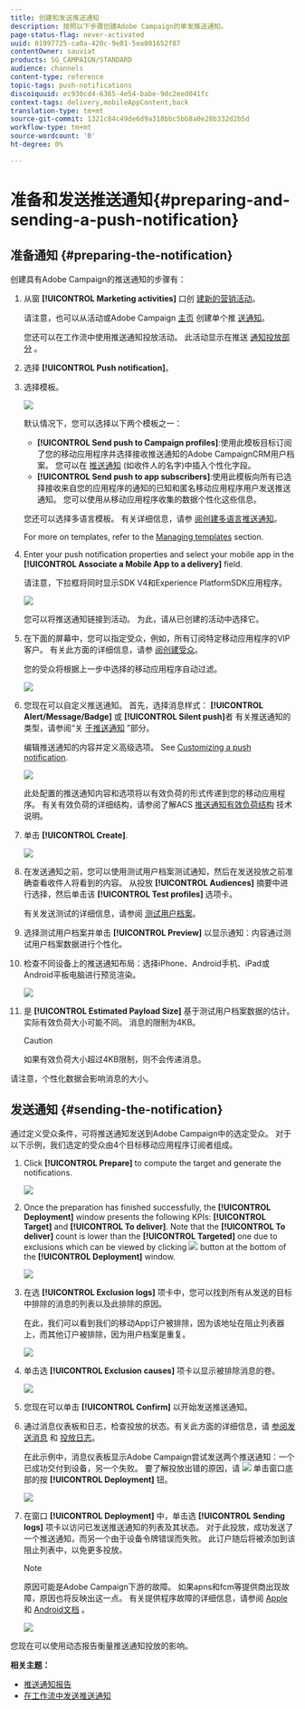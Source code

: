 ```yaml
---
title: 创建和发送推送通知
description: 按照以下步骤创建Adobe Campaign的单发推送通知。
page-status-flag: never-activated
uuid: 01997725-ca0a-420c-9e81-5ea801652f87
contentOwner: sauviat
products: SG_CAMPAIGN/STANDARD
audience: channels
content-type: reference
topic-tags: push-notifications
discoiquuid: ec930cd4-6365-4e54-babe-9dc2eed041fc
context-tags: delivery,mobileAppContent,back
translation-type: tm+mt
source-git-commit: 1321c84c49de6d9a318bbc5bb8a0e28b332d2b5d
workflow-type: tm+mt
source-wordcount: '0'
ht-degree: 0%

---
```



# 准备和发送推送通知{#preparing-and-sending-a-push-notification}

## 准备通知 {#preparing-the-notification}

创建具有Adobe Campaign的推送通知的步骤有：

1. 从窗 **[!UICONTROL Marketing activities]** 口创 [建新的营销活动](../../start/using/marketing-activities.md#creating-a-marketing-activity)。

   请注意，也可以从活动或Adobe Campaign [主页](../../start/using/marketing-activities.md#creating-a-marketing-activity) 创建单个推 [送通知](../../start/using/interface-description.md#home-page)。

   您还可以在工作流中使用推送通知投放活动。 此活动显示在推送 [通知投放部分](../../automating/using/push-notification-delivery.md) 。

1. 选择 **[!UICONTROL Push notification]**。
1. 选择模板。

   ![](assets/push_notif_type.png)

   默认情况下，您可以选择以下两个模板之一：

   * **[!UICONTROL Send push to Campaign profiles]**:使用此模板目标订阅了您的移动应用程序并选择接收推送通知的Adobe CampaignCRM用户档案。 您可以在 [推送通知](../../designing/using/personalization.md#inserting-a-personalization-field) (如收件人的名字)中插入个性化字段。
   * **[!UICONTROL Send push to app subscribers]**:使用此模板向所有已选择接收来自您的应用程序的通知的已知和匿名移动应用程序用户发送推送通知。 您可以使用从移动应用程序收集的数据个性化这些信息。

   您还可以选择多语言模板。 有关详细信息，请参 [阅创建多语言推送通知](../../channels/using/creating-a-multilingual-push-notification.md)。

   For more on templates, refer to the [Managing templates](../../start/using/marketing-activity-templates.md) section.

1. Enter your push notification properties and select your mobile app in the **[!UICONTROL Associate a Mobile App to a delivery]** field.

   请注意，下拉框将同时显示SDK V4和Experience PlatformSDK应用程序。

   ![](assets/push_notif_properties.png)

   您可以将推送通知链接到活动。 为此，请从已创建的活动中选择它。

1. 在下面的屏幕中，您可以指定受众，例如，所有订阅特定移动应用程序的VIP客户。 有关此方面的详细信息，请参 [阅创建受众](../../audiences/using/creating-audiences.md)。

   您的受众将根据上一步中选择的移动应用程序自动过滤。

   ![](assets/push_notif_audience.png)

1. 您现在可以自定义推送通知。 首先，选择消息样式： **[!UICONTROL Alert/Message/Badge]** 或 **[!UICONTROL Silent push]**&#x200B;者 有关推送通知的类型，请参阅“关 [于推送通知](../../channels/using/about-push-notifications.md) ”部分。

   编辑推送通知的内容并定义高级选项。 See [Customizing a push notification](../../channels/using/customizing-a-push-notification.md).

   ![](assets/push_notif_content.png)

   此处配置的推送通知内容和选项将以有效负荷的形式传递到您的移动应用程序。 有关有效负荷的详细结构，请参阅了解ACS [推送通知有效负荷结构](https://helpx.adobe.com/cn/campaign/kb/understanding-campaign-standard-push-notifications-payload-struc.html) 技术说明。

1. 单击 **[!UICONTROL Create]**.

   ![](assets/push_notif_content_2.png)

1. 在发送通知之前，您可以使用测试用户档案测试通知，然后在发送投放之前准确查看收件人将看到的内容。 从投放 **[!UICONTROL Audiences]** 摘要中进行选择，然后单击该 **[!UICONTROL Test profiles]** 选项卡。

   有关发送测试的详细信息，请参阅 [测试用户档案](../../sending/using/sending-proofs.md)。

1. 选择测试用户档案并单击 **[!UICONTROL Preview]** 以显示通知：内容通过测试用户档案数据进行个性化。
1. 检查不同设备上的推送通知布局：选择iPhone、Android手机、iPad或Android平板电脑进行预览渲染。

   ![](assets/push_notif_preview.png)

1. 是 **[!UICONTROL Estimated Payload Size]** 基于测试用户档案数据的估计。 实际有效负荷大小可能不同。 消息的限制为4KB。

   >[!CAUTION]
   >
   >如果有效负荷大小超过4KB限制，则不会传递消息。

请注意，个性化数据会影响消息的大小。

## 发送通知 {#sending-the-notification}

通过定义受众条件，可将推送通知发送到Adobe Campaign中的选定受众。 对于以下示例，我们选定的受众由4个目标移动应用程序订阅者组成。

1. Click **[!UICONTROL Prepare]** to compute the target and generate the notifications.

   ![](assets/push_send_1.png)

1. Once the preparation has finished successfully, the **[!UICONTROL Deployment]** window presents the following KPIs: **[!UICONTROL Target]** and **[!UICONTROL To deliver]**. Note that the **[!UICONTROL To deliver]** count is lower than the **[!UICONTROL Targeted]** one due to exclusions which can be viewed by clicking ![](assets/lp_link_properties.png) button at the bottom of the **[!UICONTROL Deployment]** window.

   ![](assets/push_send_2.png)

1. 在选 **[!UICONTROL Exclusion logs]** 项卡中，您可以找到所有从发送的目标中排除的消息的列表以及此排除的原因。

   在此，我们可以看到我们的移动App订户被排除，因为该地址在阻止列表器上，而其他订户被排除，因为用户档案是重复。

   ![](assets/push_send_5.png)

1. 单击选 **[!UICONTROL Exclusion causes]** 项卡以显示被排除消息的卷。

   ![](assets/push_send_7.png)

1. 您现在可以单击 **[!UICONTROL Confirm]** 以开始发送推送通知。
1. 通过消息仪表板和日志，检查投放的状态。有关此方面的详细信息，请 [参阅发送消息](../../sending/using/confirming-the-send.md) 和 [投放日志](../../sending/using/monitoring-a-delivery.md#delivery-logs)。

   在此示例中，消息仪表板显示Adobe Campaign尝试发送两个推送通知：一个已成功交付到设备，另一个失败。 要了解投放出错的原因，请 ![](assets/lp_link_properties.png) 单击窗口底部的按 **[!UICONTROL Deployment]** 钮。

   ![](assets/push_send_4.png)

1. 在窗口 **[!UICONTROL Deployment]** 中，单击选 **[!UICONTROL Sending logs]** 项卡以访问已发送推送通知的列表及其状态。 对于此投放，成功发送了一个推送通知，而另一个由于设备令牌错误而失败。 此订户随后将被添加到该阻止列表中，以免更多投放。

   >[!NOTE]
   >
   >原因可能是Adobe Campaign下游的故障。 如果apns和fcm等提供商出现故障，原因也将反映出这一点。 有关提供程序故障的详细信息，请参阅 [Apple](https://developer.apple.com/library/content/documentation/NetworkingInternet/Conceptual/RemoteNotificationsPG/CommunicatingwithAPNs.html) 和 [Android文档](https://firebase.google.com/docs/cloud-messaging/http-server-ref) 。

   ![](assets/push_send_6.png)

您现在可以使用动态报告衡量推送通知投放的影响。

**相关主题：**

* [推送通知报告](../../reporting/using/push-notification-report.md)
* [在工作流中发送推送通知](../../automating/using/push-notification-delivery.md)
